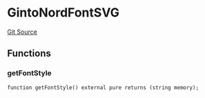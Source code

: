 # GintoNordFontSVG
[Git Source](https://github.com/digiv3rse/core-contracts/blob/5454b58664fab805b6888a68ff40915d251f32f3/contracts/libraries/svgs/Handle/GintoNordFontSVG.sol)


## Functions
### getFontStyle


```solidity
function getFontStyle() external pure returns (string memory);
```

